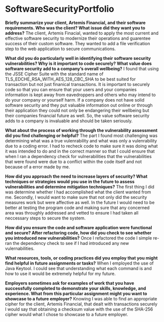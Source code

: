 # SoftwareSecurityPortfolio

**Briefly summarize your client, Artemis Financial, and their software requirements. Who was the client? What issue did they want you to address?**
The client, Artemis Finacial, wanted to apply the most current and effective software security to modernize their operations and guarentee success of their custom software. They wanted to add a file verification step to the web application to secure communications.

**What did you do particularly well in identifying their software security vulnerabilities? Why is it important to code securely? What value does software security add to a company’s overall wellbeing?**
I found that using the JSSE Cipher Suite with the standard name of TLS_EDCHE_RSA_WITH_AES_128_CBC_SHA to be best suited for transaction but not just finanical transactions. It is important to securely code so that you can ensure that your users and your companies information is kept away from eavedroppers and others who may intend to do your company or yourself harm. If a company does not have solid software security and they put valuable information out online or through their application they could not only be endangering their wellbeing but their companies financial future as well. So, the value software security adds to a company is invaluable and should be taken seriously.

**What about the process of working through the vulnerability assessment did you find challenging or helpful?**
The part I found most challenging was determining what was a true vulenrability and what was only a vulenrability due to a coding error. I had to recheck code to make sure it was doing what it was intended to do and in the correct manner so that I could ensure that when I ran a dependency check for vulnerabilities that the vulnerabilities that were found were due to a conflict within the code itself and not because of a error made by me.

**How did you approach the need to increase layers of security? What techniques or strategies would you use in the future to assess vulnerabilities and determine mitigation techniques?**
The first thing I did was determine whether I had accomplished what the client wanted from me. Secondly, I would want to make sure that not only did the security measures work but were affective as well. In the future I would need to be better at testing the program code and making sure that any concerned area was throughly addressed and vetted to ensure I had taken all neccessary steps to secure the system.

**How did you ensure the code and software application were functional and secure? After refactoring code, how did you check to see whether you introduced new vulnerabilities?**
Once I refactored the code I simple re-ran the dependency check to see if I had introduced any new vulernabilities.

**What resources, tools, or coding practices did you employ that you might find helpful in future assignments or tasks?**
When I employed the use of Java Keytool. I could see that understanding what each command is and how to use it would be extremely helpful for my future.

**Employers sometimes ask for examples of work that you have successfully completed to demonstrate your skills, knowledge, and experience. What from this particular assignment might you want to showcase to a future employer?**
Knowing I was able to find an appropriate cipher for the client, Artemis Financial, that dealt with transactions securely I would say that obtaining a checksum value with the use of the SHA-256 cipher would what I chose to showcase to a future employer.
